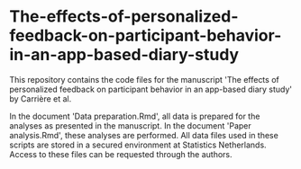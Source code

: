 # The-effects-of-personalized-feedback-on-participant-behavior-in-an-app-based-diary-study
This repository contains the code files for the manuscript 'The effects of personalized feedback on participant behavior in an app-based diary study' by Carrière et al.

In the document 'Data preparation.Rmd', all data is prepared for the analyses as presented in the manuscript. In the document 'Paper analysis.Rmd', these analyses are performed. All data files used in these scripts are stored in a secured environment at Statistics Netherlands. Access to these files can be requested through the authors.
